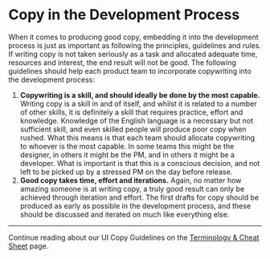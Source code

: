 # Copy in the Development Process

When it comes to producing good copy, embedding it into the development process is just as important as following the principles, guidelines and rules. If writing copy is not taken seriously as a task and allocated adequate time, resources and interest, the end result will not be good. The following guidelines should help each product team to incorporate copywriting into the development process: 

1. **Copywriting is a skill, and should ideally be done by the most capable.** Writing copy is a skill in and of itself, and whilst it is related to a number of other skills, it is definitely a skill that requires practice, effort and knowledge. Knowledge of the English language is a necessary but not sufficient skill, and even skilled people will produce poor copy when rushed. What this means is that each team should allocate copywriting to whoever is the most capable. In some teams this might be the designer, in others it might be the PM, and in others it might be a developer. What is important is that this is a conscious decision, and not left to be picked up by a stressed PM on the day before release.
2. **Good copy takes time, effort and iterations.** Again, no matter how amazing someone is at writing copy, a truly good result can only be achieved through iteration and effort. The first drafts for copy should be produced as early as possible in the development process, and these should be discussed and iterated on much like everything else.


------------------------------------------------------------------------
Continue reading about our UI Copy Guidelines on the [Terminology & Cheat Sheet](//tradeshift.github.io/docs/#design/copy/terms.html) page.
